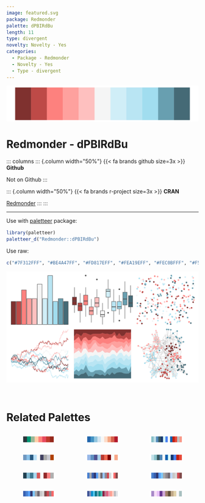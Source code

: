 ```yaml
---
image: featured.svg
package: Redmonder
palette: dPBIRdBu
length: 11
type: divergent
novelty: Novelty - Yes
categories:
  - Package - Redmonder
  - Novelty - Yes
  - Type - divergent
---
```


![](featured.svg)

# Redmonder - dPBIRdBu 

::: columns
::: {.column width="50%"}
{{< fa brands github size=3x >}}
**Github**

Not on Github
:::

::: {.column width="50%"}
{{< fa brands r-project size=3x >}}
**CRAN**

[Redmonder](https://CRAN.R-project.org/package=Redmonder)
:::
:::

<hr> 

Use with [paletteer](https://emilhvitfeldt.github.io/paletteer/) package:

```r
library(paletteer)
paletteer_d("Redmonder::dPBIRdBu")
```

Use raw:

```r
c("#7F312FFF", "#BE4A47FF", "#FD817EFF", "#FEA19EFF", "#FEC0BFFF", "#F5F5F5FF", "#D0EEF7FF", "#B9E5F3FF", "#A1DDEFFF", "#689FB0FF", "#456A76FF")
``` 

![](examples.png) 

<br>

# Related Palettes

<div class="list" style="display: grid; grid-template-columns: auto auto auto;"> <figure class="figure">
<a href="../../awtools/a_palette/"> <img src="../../awtools/a_palette/featured.svg" style="width: 100%;" class="figure-img"></a>
</figure> <figure class="figure">
<a href="../../khroma/BuRd/"> <img src="../../khroma/BuRd/featured.svg" style="width: 100%;" class="figure-img"></a>
</figure> <figure class="figure">
<a href="../../palettetown/nidorina/"> <img src="../../palettetown/nidorina/featured.svg" style="width: 100%;" class="figure-img"></a>
</figure> <figure class="figure">
<a href="../../palettetown/pupitar/"> <img src="../../palettetown/pupitar/featured.svg" style="width: 100%;" class="figure-img"></a>
</figure> <figure class="figure">
<a href="../../palettetown/phanpy/"> <img src="../../palettetown/phanpy/featured.svg" style="width: 100%;" class="figure-img"></a>
</figure> <figure class="figure">
<a href="../../palettetown/nidoranf/"> <img src="../../palettetown/nidoranf/featured.svg" style="width: 100%;" class="figure-img"></a>
</figure> <figure class="figure">
<a href="../../palettetown/tangela/"> <img src="../../palettetown/tangela/featured.svg" style="width: 100%;" class="figure-img"></a>
</figure> <figure class="figure">
<a href="../../palettetown/latios/"> <img src="../../palettetown/latios/featured.svg" style="width: 100%;" class="figure-img"></a>
</figure> <figure class="figure">
<a href="../../palettetown/metagross/"> <img src="../../palettetown/metagross/featured.svg" style="width: 100%;" class="figure-img"></a>
</figure> <figure class="figure">
<a href="../../palettetown/metang/"> <img src="../../palettetown/metang/featured.svg" style="width: 100%;" class="figure-img"></a>
</figure> <figure class="figure">
<a href="../../unikn/pal_unikn_pair/"> <img src="../../unikn/pal_unikn_pair/featured.svg" style="width: 100%;" class="figure-img"></a>
</figure> <figure class="figure">
<a href="../../palettetown/venomoth/"> <img src="../../palettetown/venomoth/featured.svg" style="width: 100%;" class="figure-img"></a>
</figure> 
</div>
